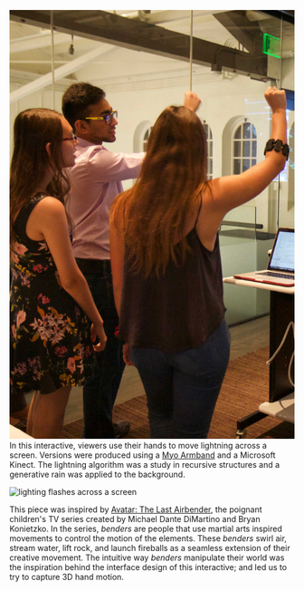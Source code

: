 ![people wave arms in front of interactive piece][splash]
In this interactive, viewers use their hands to move lightning across a screen. Versions were produced using a [Myo Armband](https://www.myo.com/) and a Microsoft Kinect. The lightning algorithm was a study in recursive structures and a generative rain was applied to the background.

![lighting flashes across a screen][secondary]

This piece was inspired by [Avatar: The Last Airbender], the poignant children's TV series created by Michael Dante DiMartino and Bryan Konietzko. In the series, *benders* are people that use martial arts inspired movements to control the motion of the elements. These *benders* swirl air, stream water, lift rock, and launch fireballs as a seamless extension of their creative movement. The intuitive way *benders* manipulate their world was the inspiration behind the interface design of this interactive; and led us to try to capture 3D hand motion.


[splash]: img/splash.jpg
[secondary]: img/secondary.jpg
[Avatar: The Last Airbender]: https://en.wikipedia.org/wiki/Avatar:_The_Last_Airbender
